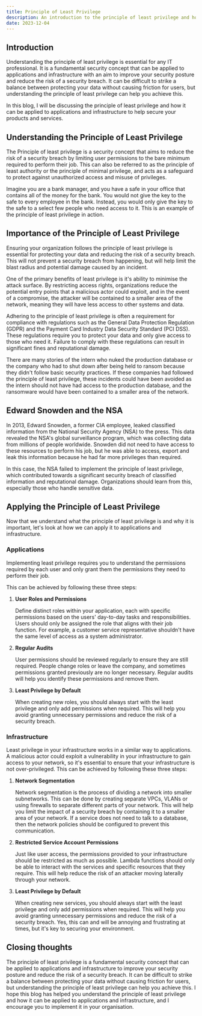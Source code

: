 ```yaml
---
title: Principle of Least Privilege
description: An introduction to the principle of least privilege and how it can be applied to applications and infrastructure.
date: 2023-12-04
---
```



## Introduction

Understanding the principle of least privilege is essential for any IT professional. It is a fundamental security concept that can be applied to applications and infrastructure with an aim to improve your security posture and reduce the risk of a security breach. It can be difficult to strike a balance between protecting your data without causing friction for users, but understanding the principle of least privilege can help you achieve this.

In this blog, I will be discussing the principle of least privilege and how it can be applied to applications and infrastructure to help secure your products and services.


## Understanding the Principle of Least Privilege

The Principle of least privilege is a security concept that aims to reduce the risk of a security breach by limiting user permissions to the bare minimum required to perform their job. This can also be referred to as the principle of least authority or the principle of minimal privilege, and acts as a safeguard to protect against unauthorized access and misuse of privileges.

Imagine you are a bank manager, and you have a safe in your office that contains all of the money for the bank. You would not give the key to the safe to every employee in the bank. Instead, you would only give the key to the safe to a select few people who need access to it. This is an example of the principle of least privilege in action.


## Importance of the Principle of Least Privilege

Ensuring your organization follows the principle of least privilege is essential for protecting your data and reducing the risk of a security breach. This will not prevent a security breach from happening, but will help limit the blast radius and potential damage caused by an incident.

One of the primary benefits of least privilege is it's ability to minimise the attack surface. By restricting access rights, organizations reduce the potential entry points that a malicious actor could exploit, and in the event of a compromise, the attacker will be contained to a smaller area of the network, meaning they will have less access to other systems and data.

Adhering to the principle of least privilege is often a requirement for compliance with regulations such as the General Data Protection Regulation (GDPR) and the Payment Card Industry Data Security Standard (PCI DSS). These regulations require you to protect your data and only give access to those who need it. Failure to comply with these regulations can result in significant fines and reputational damage.

There are many stories of the intern who nuked the production database or the company who had to shut down after being held to ransom because they didn't follow basic security practices. If these companies had followed the principle of least privilege, these incidents could have been avoided as the intern should not have had access to the production database, and the ransomware would have been contained to a smaller area of the network.


## Edward Snowden and the NSA

In 2013, Edward Snowden, a former CIA employee, leaked classified information from the National Security Agency (NSA) to the press. This data revealed the NSA's global surveillance program, which was collecting data from millions of people worldwide. Snowden did not need to have access to these resources to perform his job, but he was able to access, export and leak this information because he had far more privileges than required.

In this case, the NSA failed to implement the principle of least privilege, which contributed towards a significant security breach of classified information and reputational damage. Organizations should learn from this, especially those who handle sensitive data.


## Applying the Principle of Least Privilege

Now that we understand what the principle of least privilege is and why it is important, let's look at how we can apply it to applications and infrastructure.


### Applications

Implementing least privilege requires you to understand the permissions required by each user and only grant them the permissions they need to perform their job.

This can be achieved by following these three steps:

1. **User Roles and Permissions**
 
    Define distinct roles within your application, each with specific permissions based on the users' day-to-day tasks and responsibilities. Users should only be assigned the role that aligns with their job function. For example, a customer service representative shouldn't have the same level of access as a system administrator.

2. **Regular Audits**
  
    User permissions should be reviewed regularly to ensure they are still required. People change roles or leave the company, and sometimes permissions granted previously are no longer necessary. Regular audits will help you identify these permissions and remove them.

3. **Least Privilege by Default**
  
    When creating new roles, you should always start with the least privilege and only add permissions when required. This will help you avoid granting unnecessary permissions and reduce the risk of a security breach.


### Infrastructure

Least privilege in your infrastructure works in a similar way to applications. A malicious actor could exploit a vulnerability in your infrastructure to gain access to your network, so it's essential to ensure that your infrastructure is not over-privileged. This can be achieved by following these three steps:

1. **Network Segmentation**

    Network segmentation is the process of dividing a network into smaller subnetworks. This can be done by creating separate VPCs, VLANs or using firewalls to separate different parts of your network. This will help you limit the impact of a security breach by containing it to a smaller area of your network. If a service does not need to talk to a database, then the network policies should be configured to prevent this communication.

2. **Restricted Service Account Permissions**

    Just like user access, the permissions provided to your infrastructure should be restricted as much as possible. Lambda functions should only be able to interact with the services and specific resources that they require. This will help reduce the risk of an attacker moving laterally through your network.

3. **Least Privilege by Default**

    When creating new services, you should always start with the least privilege and only add permissions when required. This will help you avoid granting unnecessary permissions and reduce the risk of a security breach. Yes, this can and will be annoying and frustrating at times, but it's key to securing your environment.


## Closing thoughts

The principle of least privilege is a fundamental security concept that can be applied to applications and infrastructure to improve your security posture and reduce the risk of a security breach. It can be difficult to strike a balance between protecting your data without causing friction for users, but understanding the principle of least privilege can help you achieve this. I hope this blog has helped you understand the principle of least privilege and how it can be applied to applications and infrastructure, and I encourage you to implement it in your organisation.
